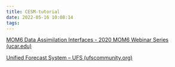 ```yaml
---
title: CESM-tutorial
date: 2022-05-16 10:08:14
tags:
---
```




[MOM6 Data Assimilation Interfaces - 2020 MOM6 Webinar Series (ucar.edu)](https://www.cesm.ucar.edu/events/2020/MOM6/files/2020-MOM6-Harrison.pdf)

[Unified Forecast System – UFS (ufscommunity.org)](https://ufscommunity.org/)
